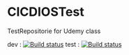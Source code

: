 # CICDIOSTest

TestRepositorie for Udemy class

dev : [![Build status](https://build.appcenter.ms/v0.1/apps/e329c7e9-4540-4f3c-9f0e-ebc024195300/branches/dev/badge)](https://appcenter.ms)
test : [![Build status](https://build.appcenter.ms/v0.1/apps/e329c7e9-4540-4f3c-9f0e-ebc024195300/branches/test/badge)](https://appcenter.ms)

